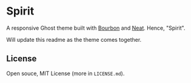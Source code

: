 # Spirit

A responsive Ghost theme built with [Bourbon](https://github.com/thoughtbot/bourbon) and [Neat](https://github.com/thoughtbot/neat). Hence, "Spirit".

Will update this readme as the theme comes together.

## License

Open souce, MIT License (more in `LICENSE.md`).